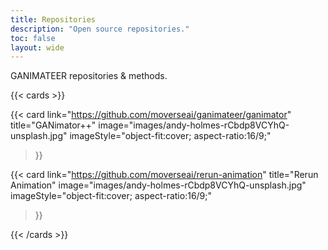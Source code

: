 ```yaml
---
title: Repositories
description: "Open source repositories."
toc: false
layout: wide
---
```


<div class="hx-mt-4"></div>

<p class="hx-mb-12 hx-text-center hx-text-lg hx-text-gray-500 dark:hx-text-gray-400">
GANIMATEER repositories & methods.
</p>

{{< cards >}}

  {{< card
        link="https://github.com/moverseai/ganimateer/ganimator"
        title="GANimator++"
        image="images/andy-holmes-rCbdp8VCYhQ-unsplash.jpg"
        imageStyle="object-fit:cover; aspect-ratio:16/9;"
  >}}

  {{< card
        link="https://github.com/moverseai/rerun-animation"
        title="Rerun Animation"
        image="images/andy-holmes-rCbdp8VCYhQ-unsplash.jpg"
        imageStyle="object-fit:cover; aspect-ratio:16/9;"
  >}}

<!--
  {{< card
        link="https://github.com/moverseai/ganimateer/xxx"
        title="XXX"
        image="images/andy-holmes-rCbdp8VCYhQ-unsplash.jpg"
        imageStyle="object-fit:cover; aspect-ratio:16/9;"
  >}}

  {{< card
        link="https://github.com/moverseai/ganimateer/xxx"
        title="XXX"
        image="images/andy-holmes-rCbdp8VCYhQ-unsplash.jpg"
        imageStyle="object-fit:cover; aspect-ratio:16/9;"
  >}}

  {{< card
        link="https://github.com/moverseai/ganimateer/xxx"
        title="XXX"
        image="images/space.jpg"
        imageStyle="object-fit:cover; aspect-ratio:16/9;"
  >}}
-->
{{< /cards >}}
